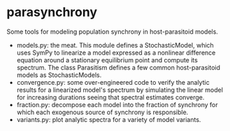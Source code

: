 # parasynchrony

Some tools for modeling population synchrony in host-parasitoid models. 

- models.py: the meat. This module defines a StochasticModel, which uses
    SymPy to linearize a model expressed as a nonlinear difference equation
    around a stationary equilibrium point and compute its spectrum. The class
    Parasitism defines a few common host-parasitoid models as StochasticModels. 
- convergence.py: some over-engineered code to verify the analytic results for
    a linearized model's spectrum by simulating the linear model for increasing
    durations seeing that spectral estimates converge.
- fraction.py: decompose each model into the fraction of synchrony for which
    each exogenous source of synchrony is responsible.
- variants.py: plot analytic spectra for a variety of model variants.
